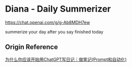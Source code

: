 # Diana - Daily Summerizer

https://chat.openai.com/g/g-Ab8MDH7ew

summerize your day after you say finished today


## Origin Reference
[为什么你应该开始用ChatGPT写日记｜做笔记(Prompt和自动化)](https://www.youtube.com/watch?v=ZRv0Z-M7NqM)